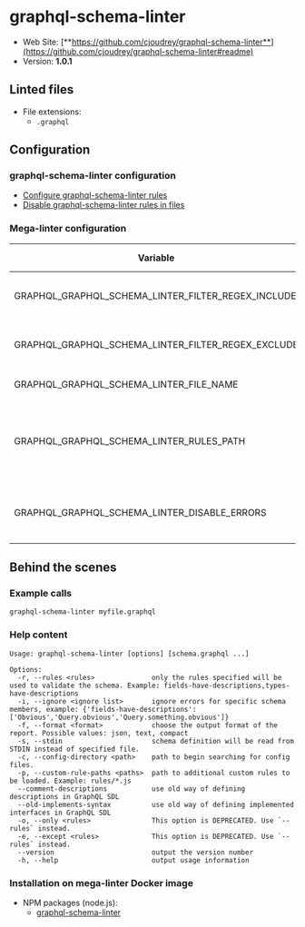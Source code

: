 <!-- markdownlint-disable MD033 MD041 -->
<!-- Generated by .automation/build.py, please do not update manually -->
# graphql-schema-linter

- Web Site: [**https://github.com/cjoudrey/graphql-schema-linter**](https://github.com/cjoudrey/graphql-schema-linter#readme)
- Version: **1.0.1**

## Linted files

- File extensions:
  - `.graphql`

## Configuration

### graphql-schema-linter configuration

- [Configure graphql-schema-linter rules](https://github.com/cjoudrey/graphql-schema-linter#configuration-file)
- [Disable graphql-schema-linter rules in files](https://github.com/cjoudrey/graphql-schema-linter#inline-rule-overrides)

### Mega-linter configuration

| Variable | Description | Default value |
| ----------------- | -------------- | -------------- |
| GRAPHQL_GRAPHQL_SCHEMA_LINTER_FILTER_REGEX_INCLUDE | Custom regex including filter |  |
| GRAPHQL_GRAPHQL_SCHEMA_LINTER_FILTER_REGEX_EXCLUDE | Custom regex excluding filter |  |
| GRAPHQL_GRAPHQL_SCHEMA_LINTER_FILE_NAME | Rules file name | `.graphql-schema-linterrc` |
| GRAPHQL_GRAPHQL_SCHEMA_LINTER_RULES_PATH | Path where to find rules | Workspace folder, then mega-linter default rules |
| GRAPHQL_GRAPHQL_SCHEMA_LINTER_DISABLE_ERRORS | Run linter but disable crash if errors found | `false` |

## Behind the scenes

### Example calls

```shell
graphql-schema-linter myfile.graphql
```


### Help content

```shell
Usage: graphql-schema-linter [options] [schema.graphql ...]

Options:
  -r, --rules <rules>              only the rules specified will be used to validate the schema. Example: fields-have-descriptions,types-have-descriptions
  -i, --ignore <ignore list>       ignore errors for specific schema members, example: {'fields-have-descriptions':['Obvious','Query.obvious','Query.something.obvious']}
  -f, --format <format>            choose the output format of the report. Possible values: json, text, compact
  -s, --stdin                      schema definition will be read from STDIN instead of specified file.
  -c, --config-directory <path>    path to begin searching for config files.
  -p, --custom-rule-paths <paths>  path to additional custom rules to be loaded. Example: rules/*.js
  --comment-descriptions           use old way of defining descriptions in GraphQL SDL
  --old-implements-syntax          use old way of defining implemented interfaces in GraphQL SDL
  -o, --only <rules>               This option is DEPRECATED. Use `--rules` instead.
  -e, --except <rules>             This option is DEPRECATED. Use `--rules` instead.
  --version                        output the version number
  -h, --help                       output usage information

```

### Installation on mega-linter Docker image

- NPM packages (node.js):
  - [graphql-schema-linter](https://www.npmjs.com/package/graphql-schema-linter)
